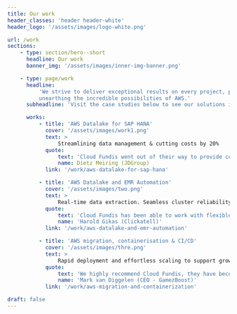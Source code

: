 ```yaml
---
title: Our work
header_classes: 'header header-white'
header_logo: '/assets/images/logo-white.png'

url: /work
sections:
    - type: section/hero--short
      headline: Our work
      banner_img: '/assets/images/inner-img-banner.png'

    - type: page/work
      headline:
          'We strive to deliver exceptional results on every project, pushing the boundaries of innovation and
          unearthing the incredible possibilities of AWS.'
      subheadline: 'Visit the case studies below to see our solutions in action.'

      works:
          - title: 'AWS Datalake for SAP HANA'
            cover: '/assets/images/work1.png'
            text: >
                Streamlining data management & cutting costs by 20%
            quote:
                text: 'Cloud Fundis went out of their way to provide coaching and training, all the while optimising the design and set-up to be cost-effective'
                name: Dietz Meiring (JDGroup)
            link: '/work/aws-datalake-for-sap-hana'

          - title: 'AWS Datalake and EMR Automation'
            cover: '/assets/images/two.png'
            text: >
                Real-time data extraction. Seamless cluster reliability. Advanced data streaming.
            quote:
                text: 'Cloud Fundis has been able to work with flexible requirements and goals and work with us under high pressure…'
                name: 'Harold Gikas (Clickatell)'
            link: '/work/aws-datalake-and-emr-automation'

          - title: 'AWS migration, containerisation & CI/CD'
            cover: '/assets/images/thre.png'
            text: >
                Rapid deployment and effortless scaling to support growth.
            quote:
                text: 'We highly recommend Cloud Fundis, they have become an extension of our core team and operate with the highest levels of integrity.'
                name: 'Mark van Diggelen (CEO - GamezBoost)'
            link: '/work/aws-migration-and-containerization'

draft: false
---
```

